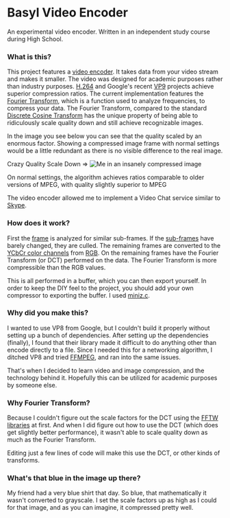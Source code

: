 # Basyl Video Encoder
An experimental video encoder. Written in an independent study course during High School.  
### What is this?
This project features a [video encoder](https://en.wikipedia.org/wiki/Encoder). It takes data from your video stream and makes it smaller. The video was designed for academic purposes rather than industry purposes. [H.264](https://en.wikipedia.org/wiki/H.264/MPEG-4_AVC) and Google's recent [VP9](https://en.wikipedia.org/wiki/VP9) projects achieve superior compression ratios. The current implementation features the [Fourier Transform](https://en.wikipedia.org/wiki/Fourier_transform), which is a function used to analyze frequencies,  to compress your data. The Fourier Transform, compared to the standard [Discrete Cosine Transform](https://en.wikipedia.org/wiki/Discrete_cosine_transform) has the unique property of being able to ridiculously scale quality down and still achieve recognizable images.

In the image you see below you can see that the quality scaled by an enormous factor. Showing a compressed  image frame with normal settings would be a little redundant as there is no visible difference to the real image.

Crazy Quality Scale Down =>
![Me in an insanely compressed image](http://i.imgur.com/eZSoY2g.jpg)

On normal settings, the algorithm achieves ratios comparable to older versions of MPEG, with quality slightly superior to MPEG

The video encoder allowed me to implement a Video Chat service similar to [Skype](http://www.skype.com/en/). 

### How does it work?
First the [frame](https://en.wikipedia.org/wiki/Still_frame) is analyzed for similar sub-frames. If the [sub-frames](https://en.wikipedia.org/wiki/Inter_frame) have barely changed, they are culled. The remaining frames are converted to the [YCbCr color channels](https://en.wikipedia.org/wiki/YCbCr) from [RGB](https://en.wikipedia.org/wiki/RGB_color_model). On the remaining frames have the Fourier Transform (or DCT) performed on the data. The Fourier Transform is more compressible than the RGB values.

This is all performed in a buffer, which you can then export yourself. In order to keep the DIY feel to the project, you should add your own compressor to exporting the buffer. I used [miniz.c](https://code.google.com/p/miniz/).

### Why did you make this?
I wanted to use VP8 from Google, but I couldn't build it properly without setting up a bunch of dependencies. After setting up the dependencies (finally), I found that their library made it difficult to do anything other than encode directly to a file. Since I needed this for a networking algorithm, I ditched VP8 and tried [FFMPEG](https://www.ffmpeg.org/), and ran into the same issues.

That's when I decided to learn video and image compression, and the technology behind it. Hopefully this can be utilized for academic purposes by someone else.

### Why Fourier Transform?
Because I couldn't figure out the scale factors for the DCT using the [FFTW libraries](http://www.fftw.org/) at first. And when I did figure out how to use the DCT (which does get slightly better performance), it wasn't able to scale quality down as much as the Fourier Transform.

Editing just a few lines of code will make this use the DCT, or other kinds of transforms. 


### What's that blue in the image up there?
My friend had a very blue shirt that day. So blue, that mathematically it wasn't converted to grayscale. I set the scale factors up as high as I could for that image, and as you can imagine, it compressed pretty well. 
